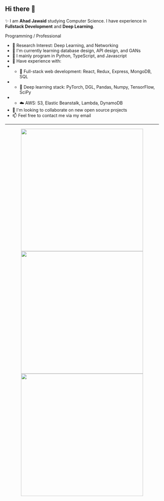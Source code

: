 ## Hi there 👋
✨ I am **Ahad Jawaid** studying Computer Science. I have experience in **Fullstack Development** and **Deep Learning**.

Programming / Professional 
- 🔬 Research Interest: Deep Learning, and Networking
- 🌱 I'm currently learning database design, API design, and GANs
- 📜 I mainly program in Python, TypeScript, and Javascript
- 🧰 Have experience with:
- - 📰 Full-stack web development: React, Redux, Express, MongoDB, SQL
- - 🤖 Deep learning stack: PyTorch, DGL, Pandas, Numpy, TensorFlow, SciPy
- - ☁️ AWS: S3, Elastic Beanstalk, Lambda, DynamoDB
- 👯 I'm looking to collaborate on new open source projects
- 📫 Feel free to contact me via my email


---
<p align = "center">
  <img src = "https://github-readme-stats.vercel.app/api?username=ahadjawaid&show_icons=true&theme=bear&hide_border=true" width = 400>
  <img src = "https://github-readme-streak-stats.herokuapp.com?user=ahadjawaid&theme=bear&hide_border=true" width = 400>
  <img src = "https://github-readme-stats.vercel.app/api/top-langs/?username=ahadjawaid&layout=compact&theme=bear&hide_border=true" width = 400>
</p>

<!-- [![trophy](https://github-profile-trophy.vercel.app/?username=ahadjawaid)](https://github.com/ahadjawaid/github-profile-trophy) -->



<!--
**ahadjawaid/ahadjawaid** is a ✨ _special_ ✨ repository because its `README.md` (this file) appears on your GitHub profile.

Here are some ideas to get you started:

- 🔭 I’m currently working on ...
- 🌱 I’m currently learning ...
- 👯 I’m looking to collaborate on ...
- 🤔 I’m looking for help with ...
- 💬 Ask me about ...
- 📫 How to reach me: ...
- 😄 Pronouns: ...
- ⚡ Fun fact: ...
-->
